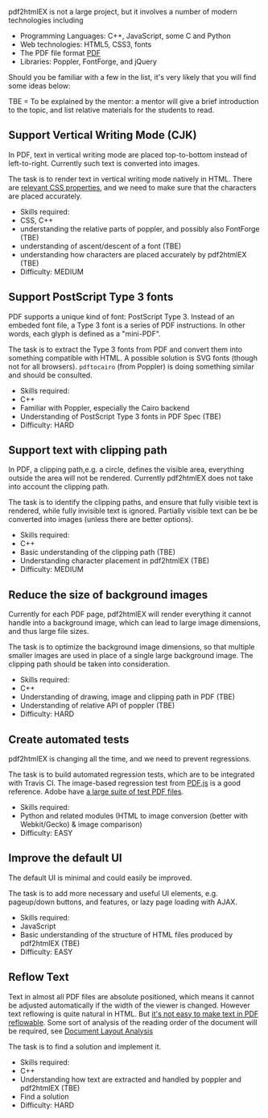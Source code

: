 pdf2htmlEX is not a large project, but it involves a number of modern technologies including
 - Programming Languages: C++, JavaScript, some C and Python
 - Web technologies: HTML5, CSS3, fonts
 - The PDF file format [PDF](http://wwwimages.adobe.com/www.adobe.com/content/dam/Adobe/en/devnet/pdf/pdfs/PDF32000_2008.pdf)
 - Libraries: Poppler, FontForge, and jQuery

Should you be familiar with a few in the list, it's very likely that you will find some ideas below:

TBE = To be explained by the mentor: a mentor will give a brief introduction to the topic, and list relative materials for the students to read.

## Support Vertical Writing Mode (CJK)
In PDF, text in vertical writing mode are placed top-to-bottom instead of left-to-right. Currently such text is converted into images.

The task is to render text in vertical writing mode natively in HTML. There are [relevant CSS properties](http://dev.w3.org/csswg/css3-writing-modes/), and we need to make sure that the characters are placed accurately.

 - Skills required: 
  - CSS, C++
  - understanding the relative parts of poppler, and possibly also FontForge (TBE)
  - understanding of ascent/descent of a font (TBE)
  - understanding how characters are placed accurately by pdf2htmlEX (TBE)
 - Difficulty: MEDIUM

## Support PostScript Type 3 fonts
PDF supports a unique kind of font: PostScript Type 3. Instead of an embeded font file, a Type 3 font is a series of PDF instructions. In other words, each glyph is defined as a "mini-PDF".

The task is to extract the Type 3 fonts from PDF and convert them into something compatible with HTML. A possible solution is SVG fonts (though not for all browsers). `pdftocairo` (from Poppler) is doing something similar and should be consulted.

 - Skills required:
  - C++
  - Familiar with Poppler, especially the Cairo backend
  - Understanding of PostScript Type 3 fonts in PDF Spec (TBE)
 - Difficulty: HARD

## Support text with clipping path
In PDF, a clipping path,e.g. a circle, defines the visible area, everything outside the area will not be rendered. Currently pdf2htmlEX does not take into account the clipping path.

The task is to identify the clipping paths, and ensure that fully visible text is rendered, while fully invisible text is ignored. Partially visible text can be be converted into images (unless there are better options).

 - Skills required:
  - C++
  - Basic understanding of the clipping path (TBE)
  - Understanding character placement in pdf2htmlEX (TBE)
 - Difficulty: MEDIUM

## Reduce the size of background images
Currently for each PDF page, pdf2htmlEX will render everything it cannot handle into a background image, which can lead to large image dimensions, and thus large file sizes.

The task is to optimize the background image dimensions, so that multiple smaller images are used in place of a single large background image. The clipping path should be taken into consideration.

 - Skills required:
  - C++
  - Understanding of drawing, image and clipping path in PDF (TBE)
  - Understanding of relative API of poppler (TBE)
 - Difficulty: HARD

## Create automated tests
pdf2htmlEX is changing all the time, and we need to prevent regressions.

The task is to build automated regression tests, which are to be integrated with Travis CI. The image-based regression test from [PDF.js](http://mozilla.github.com/pdf.js/) is a good reference. Adobe have [a large suite of test PDF files](http://acroeng.adobe.com/wp/).

 - Skills required:
  - Python and related modules (HTML to image conversion (better with Webkit/Gecko) & image comparison) 
 - Difficulty: EASY

## Improve the default UI
The default UI is minimal and could easily be improved.

The task is to add more necessary and useful UI elements, e.g. pageup/down buttons, and features, or lazy page loading with AJAX.

 - Skills required:
  - JavaScript
  - Basic understanding of the structure of HTML files produced by pdf2htmlEX (TBE)
 - Difficulty: EASY

## Reflow Text
Text in almost all PDF files are absolute positioned, which means it cannot be adjusted automatically if the width of the viewer is changed. However text reflowing is quite natural in HTML. But [it's not easy to make text in PDF reflowable](https://github.com/coolwanglu/pdf2htmlEX/wiki/Reflowable-Text). Some sort of analysis of the reading order of the document will be required, see [Document Layout Analysis](http://en.wikipedia.org/wiki/Document_Layout_Analysis)

The task is to find a solution and implement it.

 - Skills required: 
  - C++ 
  - Understanding how text are extracted and handled by poppler and pdf2htmlEX (TBE)
  - Find a solution
 - Difficulty: HARD